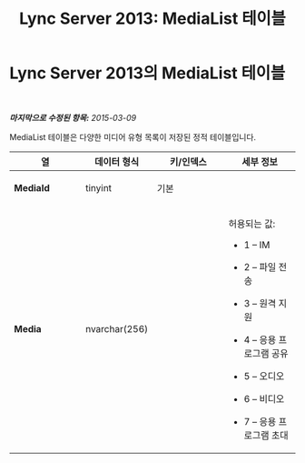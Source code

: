 ﻿---
title: 'Lync Server 2013: MediaList 테이블'
TOCTitle: MediaList 테이블
ms:assetid: 1f440590-c1bc-483e-b7bc-6cc763847768
ms:mtpsurl: https://technet.microsoft.com/ko-kr/library/Gg398279(v=OCS.15)
ms:contentKeyID: 49303010
ms.date: 08/10/2015
mtps_version: v=OCS.15
ms.translationtype: HT
---

# Lync Server 2013의 MediaList 테이블

 

_**마지막으로 수정된 항목:** 2015-03-09_

MediaList 테이블은 다양한 미디어 유형 목록이 저장된 정적 테이블입니다.


<table>
<colgroup>
<col style="width: 25%" />
<col style="width: 25%" />
<col style="width: 25%" />
<col style="width: 25%" />
</colgroup>
<thead>
<tr class="header">
<th>열</th>
<th>데이터 형식</th>
<th>키/인덱스</th>
<th>세부 정보</th>
</tr>
</thead>
<tbody>
<tr class="odd">
<td><p><strong>MediaId</strong></p></td>
<td><p>tinyint</p></td>
<td><p>기본</p></td>
<td><p></p></td>
</tr>
<tr class="even">
<td><p><strong>Media</strong></p></td>
<td><p>nvarchar(256)</p></td>
<td><p></p></td>
<td><p>허용되는 값:</p>
<ul>
<li><p>1 – IM</p></li>
<li><p>2 – 파일 전송</p></li>
<li><p>3 – 원격 지원</p></li>
<li><p>4 – 응용 프로그램 공유</p></li>
<li><p>5 – 오디오</p></li>
<li><p>6 – 비디오</p></li>
<li><p>7 – 응용 프로그램 초대</p></li>
</ul></td>
</tr>
</tbody>
</table>

